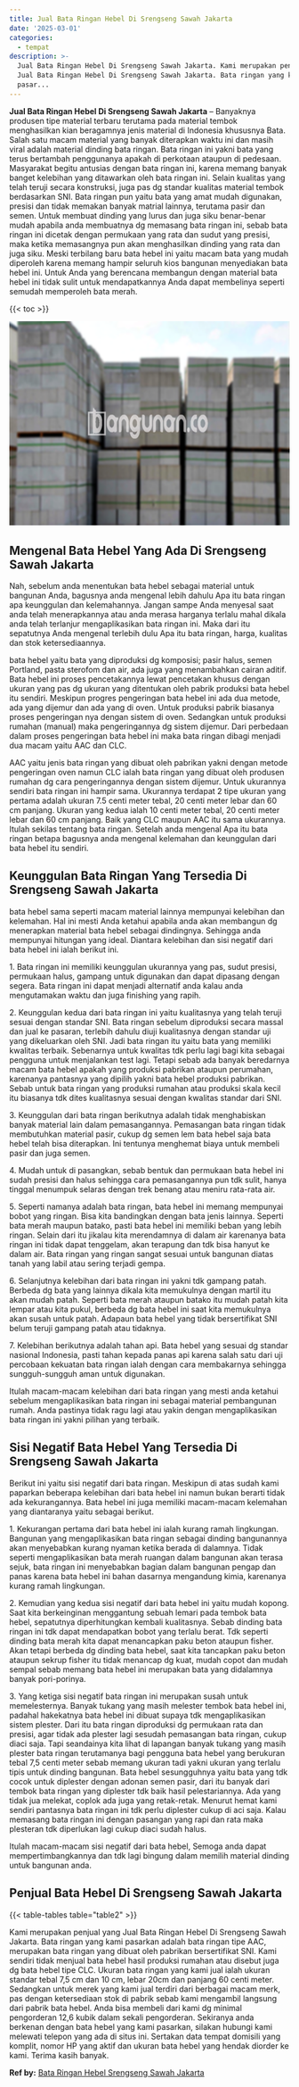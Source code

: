 ```yaml
---
title: Jual Bata Ringan Hebel Di Srengseng Sawah Jakarta
date: '2025-03-01'
categories:
  - tempat
description: >-
  Jual Bata Ringan Hebel Di Srengseng Sawah Jakarta. Kami merupakan penjual yang
  Jual Bata Ringan Hebel Di Srengseng Sawah Jakarta. Bata ringan yang kami
  pasar...
---
```


**Jual Bata Ringan Hebel Di Srengseng Sawah Jakarta** – Banyaknya produsen tipe material terbaru terutama pada material tembok menghasilkan kian beragamnya jenis material di Indonesia khususnya Bata. Salah satu macam material yang banyak diterapkan waktu ini dan masih viral adalah material dinding bata ringan. Bata ringan ini yakni bata yang terus bertambah penggunanya apakah di perkotaan ataupun di pedesaan. Masyarakat begitu antusias dengan bata ringan ini, karena memang banyak banget kelebihan yang ditawarkan oleh bata ringan ini. Selain kualitas yang telah teruji secara konstruksi, juga pas dg standar kualitas material tembok berdasarkan SNI. Bata ringan pun yaitu bata yang amat mudah digunakan, presisi dan tidak memakan banyak matrial lainnya, terutama pasir dan semen. Untuk membuat dinding yang lurus dan juga siku benar-benar mudah apabila anda membuatnya dg memasang bata ringan ini, sebab bata ringan ini dicetak dengan permukaan yang rata dan sudut yang presisi, maka ketika memasangnya pun akan menghasilkan dinding yang rata dan juga siku. Meski terbilang baru bata hebel ini yaitu macam bata yang mudah diperoleh karena memang hampir seluruh kios bangunan menyediakan bata hebel ini. Untuk Anda yang berencana membangun dengan material bata hebel ini tidak sulit untuk mendapatkannya Anda dapat membelinya seperti semudah memperoleh bata merah.

{{< toc >}}

![Jual Bata Ringan Hebel Di Srengseng Sawah Jakarta](/images/jual-hebel-murah-41.png)

## Mengenal Bata Hebel Yang Ada Di Srengseng Sawah Jakarta

Nah, sebelum anda menentukan bata hebel sebagai material untuk bangunan Anda, bagusnya anda mengenal lebih dahulu Apa itu bata ringan apa keunggulan dan kelemahannya. Jangan sampe Anda menyesal saat anda telah menerapkannya atau anda merasa harganya terlalu mahal dikala anda telah terlanjur mengaplikasikan bata ringan ini. Maka dari itu sepatutnya Anda mengenal terlebih dulu Apa itu bata ringan, harga, kualitas dan stok ketersediaannya.

bata hebel yaitu bata yang diproduksi dg komposisi; pasir halus, semen Portland, pasta sterofom dan air, ada juga yang menambahkan cairan aditif. Bata hebel ini proses pencetakannya lewat pencetakan khusus dengan ukuran yang pas dg ukuran yang ditentukan oleh pabrik produksi bata hebel itu sendiri. Meskipun progres pengeringan bata hebel ini ada dua metode, ada yang dijemur dan ada yang di oven. Untuk produksi pabrik biasanya proses pengeringan nya dengan sistem di oven. Sedangkan untuk produksi rumahan (manual) maka pengeringannya dg sistem dijemur. Dari perbedaan dalam proses pengeringan bata hebel ini maka bata ringan dibagi menjadi dua macam yaitu AAC dan CLC.

AAC yaitu jenis bata ringan yang dibuat oleh pabrikan yakni dengan metode pengeringan oven namun CLC ialah bata ringan yang dibuat oleh produsen rumahan dg cara pengeringannya dengan sistem dijemur. Untuk ukurannya sendiri bata ringan ini hampir sama. Ukurannya terdapat 2 tipe ukuran yang pertama adalah ukuran 7.5 centi meter tebal, 20 centi meter lebar dan 60 cm panjang. Ukuran yang kedua ialah 10 centi meter tebal, 20 centi meter lebar dan 60 cm panjang. Baik yang CLC maupun AAC itu sama ukurannya. Itulah sekilas tentang bata ringan. Setelah anda mengenal Apa itu bata ringan betapa bagusnya anda mengenal kelemahan dan keunggulan dari bata hebel itu sendiri.

## Keunggulan Bata Ringan Yang Tersedia Di Srengseng Sawah Jakarta

bata hebel sama seperti macam material lainnya mempunyai kelebihan dan kelemahan. Hal ini mesti Anda ketahui apabila anda akan membangun dg menerapkan material bata hebel sebagai dindingnya. Sehingga anda mempunyai hitungan yang ideal. Diantara kelebihan dan sisi negatif dari bata hebel ini ialah berikut ini.

1\. Bata ringan ini memiliki keunggulan ukurannya yang pas, sudut presisi, permukaan halus, gampang untuk digunakan dan dapat dipasang dengan segera. Bata ringan ini dapat menjadi alternatif anda kalau anda mengutamakan waktu dan juga finishing yang rapih.

2\. Keunggulan kedua dari bata ringan ini yaitu kualitasnya yang telah teruji sesuai dengan standar SNI. Bata ringan sebelum diproduksi secara massal dan jual ke pasaran, terlebih dahulu diuji kualitasnya dengan standar uji yang dikeluarkan oleh SNI. Jadi bata ringan itu yaitu bata yang memiliki kwalitas terbaik. Sebenarnya untuk kwalitas tdk perlu lagi bagi kita sebagai pengguna untuk menjalankan test lagi. Tetapi sebab ada banyak beredarnya macam bata hebel apakah yang produksi pabrikan ataupun perumahan, karenanya pantasnya yang dipilih yakni bata hebel produksi pabrikan. Sebab untuk bata ringan yang produksi rumahan atau produksi skala kecil itu biasanya tdk dites kualitasnya sesuai dengan kwalitas standar dari SNI.

3\. Keunggulan dari bata ringan berikutnya adalah tidak menghabiskan banyak material lain dalam pemasangannya. Pemasangan bata ringan tidak membutuhkan material pasir, cukup dg semen lem bata hebel saja bata hebel telah bisa diterapkan. Ini tentunya menghemat biaya untuk membeli pasir dan juga semen.

4\. Mudah untuk di pasangkan, sebab bentuk dan permukaan bata hebel ini sudah presisi dan halus sehingga cara pemasangannya pun tdk sulit, hanya tinggal menumpuk selaras dengan trek benang atau meniru rata-rata air.

5\. Seperti namanya adalah bata ringan, bata hebel ini memang mempunyai bobot yang ringan. Bisa kita bandingkan dengan bata jenis lainnya. Seperti bata merah maupun batako, pasti bata hebel ini memiliki beban yang lebih ringan. Selain dari itu jikalau kita merendamnya di dalam air karenanya bata ringan ini tidak dapat tenggelam, akan terapung dan tdk bisa hanyut ke dalam air. Bata ringan yang ringan sangat sesuai untuk bangunan diatas tanah yang labil atau sering terjadi gempa.

6\. Selanjutnya kelebihan dari bata ringan ini yakni tdk gampang patah. Berbeda dg bata yang lainnya dikala kita memukulnya dengan martil itu akan mudah patah. Seperti bata merah ataupun batako itu mudah patah kita lempar atau kita pukul, berbeda dg bata hebel ini saat kita memukulnya akan susah untuk patah. Adapaun bata hebel yang tidak bersertifikat SNI belum teruji gampang patah atau tidaknya.

7\. Kelebihan berikutnya adalah tahan api. Bata hebel yang sesuai dg standar nasional Indonesia, pasti tahan kepada panas api karena salah satu dari uji percobaan kekuatan bata ringan ialah dengan cara membakarnya sehingga sungguh-sungguh aman untuk digunakan.

Itulah macam-macam kelebihan dari bata ringan yang mesti anda ketahui sebelum mengaplikasikan bata ringan ini sebagai material pembangunan rumah. Anda pastinya tidak ragu lagi atau yakin dengan mengaplikasikan bata ringan ini yakni pilihan yang terbaik.

## Sisi Negatif Bata Hebel Yang Tersedia Di Srengseng Sawah Jakarta

Berikut ini yaitu sisi negatif dari bata ringan. Meskipun di atas sudah kami paparkan beberapa kelebihan dari bata hebel ini namun bukan berarti tidak ada kekurangannya. Bata hebel ini juga memiliki macam-macam kelemahan yang diantaranya yaitu sebagai berikut.

1\. Kekurangan pertama dari bata hebel ini ialah kurang ramah lingkungan. Bangunan yang mengaplikasikan bata ringan sebagai dinding bangunannya akan menyebabkan kurang nyaman ketika berada di dalamnya. Tidak seperti mengaplikasikan bata merah ruangan dalam bangunan akan terasa sejuk, bata ringan ini menyebabkan bagian dalam bangunan pengap dan panas karena bata hebel ini bahan dasarnya mengandung kimia, karenanya kurang ramah lingkungan.

2\. Kemudian yang kedua sisi negatif dari bata hebel ini yaitu mudah kopong. Saat kita berkeinginan menggantung sebuah lemari pada tembok bata hebel, sepatutnya diperhitungkan kembali kualitasnya. Sebab dinding bata ringan ini tdk dapat mendapatkan bobot yang terlalu berat. Tdk seperti dinding bata merah kita dapat menancapkan paku beton ataupun fisher. Akan tetapi berbeda dg dinding bata hebel, saat kita tancapkan paku beton ataupun sekrup fisher itu tidak menancap dg kuat, mudah copot dan mudah sempal sebab memang bata hebel ini merupakan bata yang didalamnya banyak pori-porinya.

3\. Yang ketiga sisi negatif bata ringan ini merupakan susah untuk memelesternya. Banyak tukang yang masih melester tembok bata hebel ini, padahal hakekatnya bata hebel ini dibuat supaya tdk mengaplikasikan sistem plester. Dari itu bata ringan diproduksi dg permukaan rata dan presisi, agar tidak ada plester lagi sesudah pemasangan bata ringan, cukup diaci saja. Tapi seandainya kita lihat di lapangan banyak tukang yang masih plester bata ringan terutamanya bagi pengguna bata hebel yang berukuran tebal 7,5 centi meter sebab memang ukuran tadi yakni ukuran yang terlalu tipis untuk dinding bangunan. Bata hebel sesungguhnya yaitu bata yang tdk cocok untuk diplester dengan adonan semen pasir, dari itu banyak dari tembok bata ringan yang diplester tdk baik hasil pelestariannya. Ada yang tidak jua melekat, coplok ada juga yang retak-retak. Menurut hemat kami sendiri pantasnya bata ringan ini tdk perlu diplester cukup di aci saja. Kalau memasang bata ringan ini dengan pasangan yang rapi dan rata maka plesteran tdk diperlukan lagi cukup diaci sudah halus.

Itulah macam-macam sisi negatif dari bata hebel, Semoga anda dapat mempertimbangkannya dan tdk lagi bingung dalam memilih material dinding untuk bangunan anda.

## Penjual Bata Hebel Di Srengseng Sawah Jakarta

{{< table-tables table="table2" >}}

Kami merupakan penjual yang Jual Bata Ringan Hebel Di Srengseng Sawah Jakarta. Bata ringan yang kami pasarkan adalah bata ringan tipe AAC, merupakan bata ringan yang dibuat oleh pabrikan bersertifikat SNI. Kami sendiri tidak menjual bata hebel hasil produksi rumahan atau disebut juga dg bata hebel tipe CLC. Ukuran bata ringan yang kami jual ialah ukuran standar tebal 7,5 cm dan 10 cm, lebar 20cm dan panjang 60 centi meter. Sedangkan untuk merek yang kami jual terdiri dari berbagai macam merk, pas dengan ketersediaan stok di pabrik sebab kami mengambil langsung dari pabrik bata hebel. Anda bisa membeli dari kami dg minimal pengorderan 12,6 kubik dalam sekali pengorderan. Sekiranya anda berkenan dengan bata hebel yang kami pasarkan, silakan hubungi kami melewati telepon yang ada di situs ini. Sertakan data tempat domisili yang komplit, nomor HP yang aktif dan ukuran bata hebel yang hendak diorder ke kami. Terima kasih banyak.

**Ref by:** [Bata Ringan Hebel Srengseng Sawah Jakarta](https://id.wikipedia.org/wiki/Bata)
